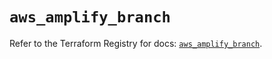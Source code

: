 # `aws_amplify_branch`

Refer to the Terraform Registry for docs: [`aws_amplify_branch`](https://registry.terraform.io/providers/hashicorp/aws/5.60.0/docs/resources/amplify_branch).
